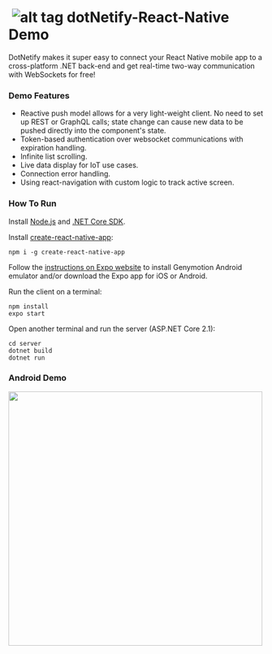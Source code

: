 # &nbsp;![alt tag](http://dotnetify.net/content/images/greendot.png) dotNetify-React-Native Demo
DotNetify makes it super easy to connect your React Native mobile app to a cross-platform .NET back-end and get real-time two-way communication with WebSockets for free!

### Demo Features

- Reactive push model allows for a very light-weight client. No need to set up REST or GraphQL calls; state change can cause new data to be pushed directly into the component's state.
- Token-based authentication over websocket communications with expiration handling.
- Infinite list scrolling.
- Live data display for IoT use cases.
- Connection error handling.
- Using react-navigation with custom logic to track active screen.

### How To Run
Install [Node.js](https://nodejs.org) and [.NET Core SDK](https://www.microsoft.com/net/core#windowscmd).

Install [create-react-native-app](https://facebook.github.io/react-native/blog/2017/03/13/introducing-create-react-native-app.html):
```
npm i -g create-react-native-app
```

Follow the [instructions on Expo website](https://docs.expo.io/versions/latest/introduction/installation.html) to install Genymotion Android emulator and/or download the Expo app for iOS or Android.

Run the client on a terminal:
```
npm install
expo start
```
Open another terminal and run the server (ASP.NET Core 2.1):
```
cd server
dotnet build
dotnet run
```

### Android Demo
<img src="http://dotnetify.net/content/images/react_native_android_demo.gif" height="500">
